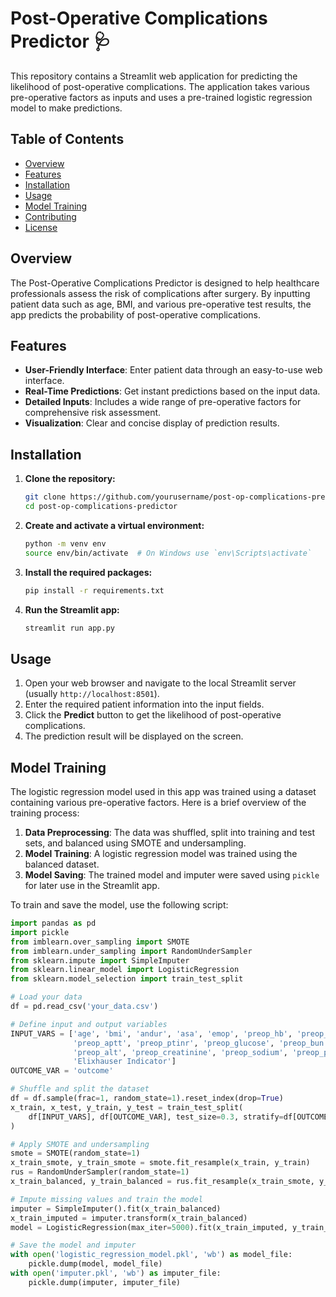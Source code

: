 # Post-Operative Complications Predictor 🩺

This repository contains a Streamlit web application for predicting the likelihood of post-operative complications. The application takes various pre-operative factors as inputs and uses a pre-trained logistic regression model to make predictions.

## Table of Contents

- [Overview](#overview)
- [Features](#features)
- [Installation](#installation)
- [Usage](#usage)
- [Model Training](#model-training)
- [Contributing](#contributing)
- [License](#license)

## Overview

The Post-Operative Complications Predictor is designed to help healthcare professionals assess the risk of complications after surgery. By inputting patient data such as age, BMI, and various pre-operative test results, the app predicts the probability of post-operative complications.

## Features

- **User-Friendly Interface**: Enter patient data through an easy-to-use web interface.
- **Real-Time Predictions**: Get instant predictions based on the input data.
- **Detailed Inputs**: Includes a wide range of pre-operative factors for comprehensive risk assessment.
- **Visualization**: Clear and concise display of prediction results.

## Installation

1. **Clone the repository:**

    ```bash
    git clone https://github.com/yourusername/post-op-complications-predictor.git
    cd post-op-complications-predictor
    ```

2. **Create and activate a virtual environment:**

    ```bash
    python -m venv env
    source env/bin/activate  # On Windows use `env\Scripts\activate`
    ```

3. **Install the required packages:**

    ```bash
    pip install -r requirements.txt
    ```

4. **Run the Streamlit app:**

    ```bash
    streamlit run app.py
    ```

## Usage

1. Open your web browser and navigate to the local Streamlit server (usually `http://localhost:8501`).
2. Enter the required patient information into the input fields.
3. Click the **Predict** button to get the likelihood of post-operative complications.
4. The prediction result will be displayed on the screen.

## Model Training

The logistic regression model used in this app was trained using a dataset containing various pre-operative factors. Here is a brief overview of the training process:

1. **Data Preprocessing**: The data was shuffled, split into training and test sets, and balanced using SMOTE and undersampling.
2. **Model Training**: A logistic regression model was trained using the balanced dataset.
3. **Model Saving**: The trained model and imputer were saved using `pickle` for later use in the Streamlit app.

To train and save the model, use the following script:

```python
import pandas as pd
import pickle
from imblearn.over_sampling import SMOTE
from imblearn.under_sampling import RandomUnderSampler
from sklearn.impute import SimpleImputer
from sklearn.linear_model import LogisticRegression
from sklearn.model_selection import train_test_split

# Load your data
df = pd.read_csv('your_data.csv')

# Define input and output variables
INPUT_VARS = ['age', 'bmi', 'andur', 'asa', 'emop', 'preop_hb', 'preop_platelet', 'preop_wbc',
              'preop_aptt', 'preop_ptinr', 'preop_glucose', 'preop_bun', 'preop_ast', 
              'preop_alt', 'preop_creatinine', 'preop_sodium', 'preop_potassium', 'Index', 
              'Elixhauser Indicator']
OUTCOME_VAR = 'outcome'

# Shuffle and split the dataset
df = df.sample(frac=1, random_state=1).reset_index(drop=True)
x_train, x_test, y_train, y_test = train_test_split(
    df[INPUT_VARS], df[OUTCOME_VAR], test_size=0.3, stratify=df[OUTCOME_VAR], random_state=1
)

# Apply SMOTE and undersampling
smote = SMOTE(random_state=1)
x_train_smote, y_train_smote = smote.fit_resample(x_train, y_train)
rus = RandomUnderSampler(random_state=1)
x_train_balanced, y_train_balanced = rus.fit_resample(x_train_smote, y_train_smote)

# Impute missing values and train the model
imputer = SimpleImputer().fit(x_train_balanced)
x_train_imputed = imputer.transform(x_train_balanced)
model = LogisticRegression(max_iter=5000).fit(x_train_imputed, y_train_balanced)

# Save the model and imputer
with open('logistic_regression_model.pkl', 'wb') as model_file:
    pickle.dump(model, model_file)
with open('imputer.pkl', 'wb') as imputer_file:
    pickle.dump(imputer, imputer_file)
